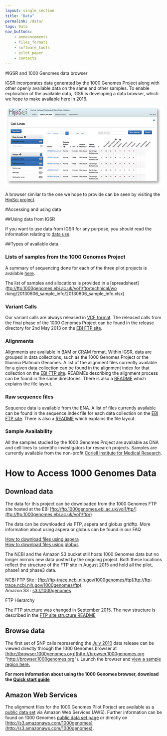 ```yaml
---
layout: single_section
title: "Data"
permalink: /data/
tags: Data
nav_buttons:
    - announcements
    - files_formats
    - software_tools
    - pilot_paper
    - contacts
---
```


#IGSR and 1000 Genomes data browser

IGSR incorporates data generated by the 1000 Genomes Project along with other openly available data on the same and other samples. To enable exploration of the available data, IGSR is developing a data browser, which we hope to make available here in 2016.

![HipSci screen shot](/sites/1000genomes.org/files/images/hipsci_screen.png?raw=true)

A browser similar to the one we hope to provide can be seen by visiting the [HipSci project](http://www.hipsci.org/lines/#/lines).

#Accessing and using data

##Using data from IGSR

If you want to use data from IGSR for any purpose, you should read the information relating to [data use](/IGSR_disclaimer).

##Types of available data

### Lists of samples from the 1000 Genomes Project

A summary of sequencing done for each of the three pilot projects is available [here](/sites/1000genomes.org/files/docs/PilotsSummary.pdf). 

The list of samples and allocations is provided in a [spreadsheet](ftp://ftp.1000genomes.ebi.ac.uk/vol1/ftp/technical/wo
rking/20130606_sample_info/20130606_sample_info.xlsx).

### Variant Calls

Our variant calls are always released in [VCF format](https://samtools.github.io/hts-specs/). The released calls from the final phase of the 1000 Genomes Project can be found in the release directory for 2nd May 2013 on the [EBI FTP site](ftp://ftp.1000genomes.ebi.ac.uk/vol1/ftp/release/20130502).

### Alignments

Alignments are available in [BAM or CRAM](https://samtools.github.io/hts-specs/) format. Within IGSR, data are grouped in data collections, such as the 1000 Genomes Project or the Illumina Platinum Genomes. A list of the alignment files currently available for a given data collection can be found in the alignment index  for that collection on the [EBI FTP site](ftp://ftp.1000genomes.ebi.ac.uk/vol1/ftp/data_collections/). READMEs describing the alignment process can be found in the same directories. There is also a [README](ftp://ftp.1000genomes.ebi.ac.uk/vol1/ftp/historical_data/former_toplevel/README.alignment_data.md) which explains the file layout.

### Raw sequence files

Sequence data is available from the ENA. A list of files currently available can be found in the sequence.index file for each data collection on the [EBI FTP site](ftp://ftp.1000genomes.ebi.ac.uk/vol1/ftp/data_collections/). There is also a [README](ftp://ftp.1000genomes.ebi.ac.uk/vol1/ftp/historical_data/former_toplevel/README.sequence_data) which explains the file layout.

### Sample Availability

All the samples studied by the 1000 Genomes Project are available as DNA and cell lines to scientific investigators for research projects. Samples are currently available from the non-profit [Coriell Institute for Medical Research](http://ccr.coriell.org/sections/Collections/NHGRI/hapmap.aspx?PgId=266&coll=GM).

# How to Access 1000 Genomes Data

## Download data

The data for this project can be downloaded from the 1000 Genomes FTP site hosted at the EBI [ftp://ftp.1000genomes.ebi.ac.uk/vol1/ftp/](ftp://ftp.1000genomes.ebi.ac.uk/vol1/ftp/)

The data can be downloaded via FTP, aspera and globus gridftp. More information about using aspera or globus can be found in our FAQ

[How to download files using aspera](http://www.1000genomes.org/faq/how-download-files-using-aspera)  
[How to download files using globus](http://www.1000genomes.org/faq/can-i-access-1000-genomes-data-globus-online)

The NCBI and the Amazon S3 bucket still hosts 1000 Genomes data but no longer mirrors new data posted by the ongoing project. Both these locations reflect the structure of the FTP site in August 2015 and hold all the pilot, phase1 and phase3 data.

NCBI FTP Site : [ftp://ftp-trace.ncbi.nih.gov/1000genomes/ftp](ftp://ftp-trace.ncbi.nih.gov/1000genomes/ftp)  
Amazon S3 : [s3://1000genomes](denied:s3://1000genomes)

FTP Hierarchy

The FTP structure was changed in September 2015\. The new structure is described in the [FTP site structure README](ftp://ftp.1000genomes.ebi.ac.uk/vol1/ftp/README_ftp_site_structure.md) 

## Browse data

The first set of SNP calls representing the [July 2010](ftp://ftp.1000genomes.ebi.ac.uk/vol1/ftp/pilot_data/release/2010_07/) data release can be viewed directly through the 1000 Genomes browser at [http://browser.1000genomes.org](http://browser.1000genomes.org "http://browser.1000genomes.org"). Launch the browser and [view a sample region here.](http://browser.1000genomes.org/Homo_sapiens/Location/View?r=6:133017695-133161157)

**For more information about using the 1000 Genomes browser, download the [Quick start guide](/sites/1000genomes.org/files/documents/1000genomes_browser_quickstart.pdf)**

## Amazon Web Services

The alignment files for the 1000 Genomes Pilot Porject are available as a [public data set](http://aws.amazon.com/publicdatasets/) via Amazon Web Services (AWS). Further information can be found on 1000 Genomes [public data set page](http://aws.amazon.com/datasets/4383) or directly on [http://s3.amazonaws.com/1000genomes](http://s3.amazonaws.com/1000genomes).
